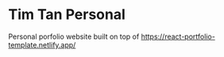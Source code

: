 # Tim Tan Personal
Personal porfolio website
built on top of https://react-portfolio-template.netlify.app/
